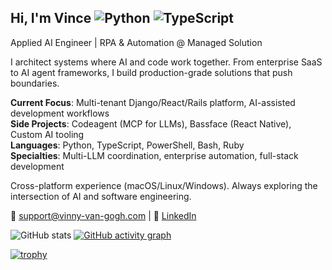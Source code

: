 ## Hi, I'm Vince ![Python](https://img.shields.io/badge/-Python-3776AB?style=flat-square&logo=Python&logoColor=white) ![TypeScript](https://img.shields.io/badge/-TypeScript-007ACC?style=flat-square&logo=typescript&logoColor=white)

Applied AI Engineer | RPA & Automation @ Managed Solution

I architect systems where AI and code work together. From enterprise SaaS to AI agent frameworks, I build production-grade solutions that push boundaries.

**Current Focus**: Multi-tenant Django/React/Rails platform, AI-assisted development workflows  
**Side Projects**: Codeagent (MCP for LLMs), Bassface (React Native), Custom AI tooling  
**Languages**: Python, TypeScript, PowerShell, Bash, Ruby  
**Specialties**: Multi-LLM coordination, enterprise automation, full-stack development

Cross-platform experience (macOS/Linux/Windows). Always exploring the intersection of AI and software engineering.

📧 support@vinny-van-gogh.com | 💼 [LinkedIn](https://linkedin.com/in/vincevasile)

![GitHub stats](https://github-readme-stats.vercel.app/api?username=VinnyVanGogh&show_icons=true&theme=dark) [![GitHub activity graph](https://github-readme-activity-graph.vercel.app/graph?username=VinnyVanGogh&theme=dracula)](https://github.com/ashutosh00710/github-readme-activity-graph)

[![trophy](https://github-profile-trophy.vercel.app/?username=VinnyVanGogh&theme=juicyfresh&title=MultiLanguage,Commits,PullRequest,Repositories)](https://github.com/ryo-ma/github-profile-trophy)

